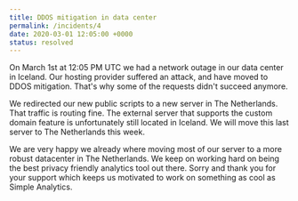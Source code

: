 ```yaml
---
title: DDOS mitigation in data center
permalink: /incidents/4
date: 2020-03-01 12:05:00 +0000
status: resolved
---
```


On March 1st at 12:05 PM UTC we had a network outage in our data center in Iceland. Our hosting provider suffered an attack, and have moved to DDOS mitigation. That's why some of the requests didn't succeed anymore.

We redirected our new public scripts to a new server in The Netherlands. That traffic is routing fine. The external server that supports the custom domain feature is unfortunately still located in Iceland. We will move this last server to The Netherlands this week.

We are very happy we already where moving most of our server to a more robust datacenter in The Netherlands. We keep on working hard on being the best privacy friendly analytics tool out there. Sorry and thank you for your support which keeps us motivated to  work on something as cool as Simple Analytics.
